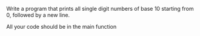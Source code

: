 Write a program that prints all single digit numbers of base 10 starting from 0, followed by a new line.

All your code should be in the main function
